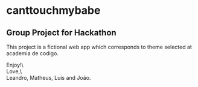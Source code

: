 # canttouchmybabe

## Group Project for Hackathon
 
This project is a fictional web app which corresponds to theme selected at academia de codigo. 

Enjoy!\  
Love,\  
Leandro, Matheus, Luis and João.
